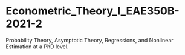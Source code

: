 # Econometric_Theory_I_EAE350B-2021-2
Probability Theory, Asymptotic Theory, Regressions, and Nonlinear Estimation at a PhD level.
